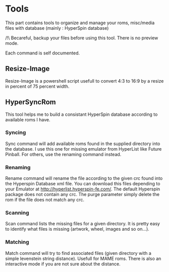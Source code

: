 # Tools

This part contains tools to organize and manage your roms, misc/media files with database (mainly : HyperSpin database)

/!\ Becareful, backup your files before using this tool. There is no preview mode.

Each command is self documented.

## Resize-Image
Resize-Image is a powershell script usefull to convert 4:3 to 16:9 by a resize in percent of 75 percent width.

## HyperSyncRom
This tool helps me to build a consistant HyperSpin database according to available roms I have.

### Syncing
Sync command will add available roms found in the supplied directory into the database. I use this one for missing emulator from HyperList like Future Pinball. For others, use the renaming command instead.

### Renaming
Rename command will rename the file according to the given crc found into the Hyperspin Database xml file. You can download this files depending to your Emulator at http://hyperlist.hyperspin-fe.com/. The default Hyperspin package does not contain any crc.
The purge parameter simply delete the rom if the file does not match any crc.

### Scanning
Scan command lists the missing files for a given directory. It is pretty easy to identify what files is missing (artwork, wheel, images and so on...).

### Matching
Match command will try to find associated files (given directory with a simple levenstein string distance). Usefull for MAME roms. There is also an interactive mode if you are not sure about the distance.

